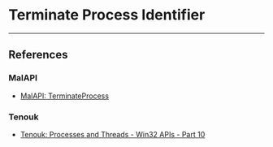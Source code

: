 # Terminate Process Identifier

---
## References

### MalAPI

- [MalAPI: TerminateProcess](https://malapi.io/winapi/TerminateProcess)

### Tenouk

- [Tenouk: Processes and Threads - Win32 APIs - Part 10](https://www.tenouk.com/ModuleU4.html)
